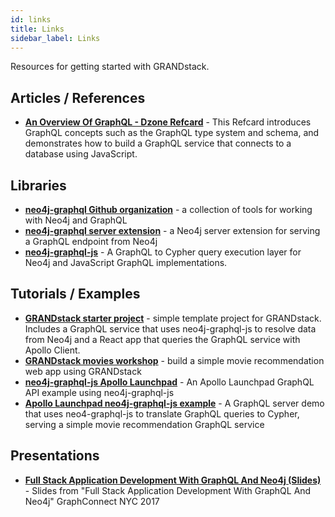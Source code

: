 ```yaml
---
id: links
title: Links
sidebar_label: Links
---
```


Resources for getting started with GRANDstack.

## Articles / References

- **[An Overview Of GraphQL - Dzone Refcard](https://dzone.com/refcardz/an-overview-of-graphql)** - This Refcard introduces GraphQL concepts such as the GraphQL type system and schema, and demonstrates how to build a GraphQL service that connects to a database using JavaScript.

## Libraries

- **[neo4j-graphql Github organization](https://github.com/neo4j-graphql)** - a collection of tools for working with Neo4j and GraphQL
- **[neo4j-graphql server extension](https://github.com/neo4j-graphql/neo4j-graphql)** - a Neo4j server extension for serving a GraphQL endpoint from Neo4j
- **[neo4j-graphql-js](https://github.com/neo4j-graphql/neo4j-graphql-js)** - A GraphQL to Cypher query execution layer for Neo4j and JavaScript GraphQL implementations.

## Tutorials / Examples

- **[GRANDstack starter project](https://github.com/grand-stack/grand-stack-starter)** - simple template project for GRANDstack. Includes a GraphQL service that uses neo4j-graphql-js to resolve data from Neo4j and a React app that queries the GraphQL service with Apollo Client.
- **[GRANDstack movies workshop](https://github.com/grand-stack/grand-stack-movies-workshop)** - build a simple movie recommendation web app using GRANDstack
- **[neo4j-graphql-js Apollo Launchpad](https://launchpad.graphql.com/7kp8l0p4j)** - An Apollo Launchpad GraphQL API example using neo4j-graphql-js
- **[Apollo Launchpad neo4j-graphql-js example](https://launchpad.graphql.com/7kp8l0p4j)** - A GraphQL server demo that uses neo4-graphql-js to translate GraphQL queries to Cypher, serving a simple movie recommendation GraphQL service

## Presentations

- **[Full Stack Application Development With GraphQL And Neo4j (Slides)](https://www.dropbox.com/s/hlkce7yzl23ghe2/neo4j-graphql.pdf?dl=0)** - Slides from "Full Stack Application Development With GraphQL And Neo4j" GraphConnect NYC 2017
